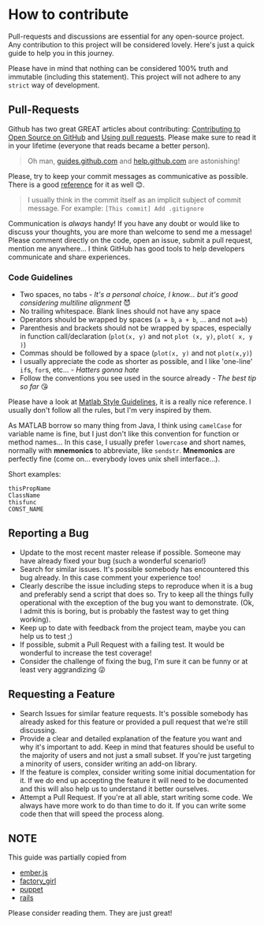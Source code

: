# How to contribute

Pull-requests and discussions are essential for any open-source project. Any contribution to this project will be considered lovely. Here's just a quick guide to help you in this journey.

Please have in mind that nothing can be considered 100% truth and immutable (including this statement). This project will not adhere to any `strict` way of development.

## Pull-Requests

Github has two great GREAT articles about contributing: [Contributing to Open Source on GitHub](https://guides.github.com/activities/contributing-to-open-source/) and [Using pull requests](https://help.github.com/articles/using-pull-requests/). Please make sure to read it in your lifetime (everyone that reads became a better person).

> Oh man, [guides.github.com](https://guides.github.com/) and [help.github.com](https://help.github.com) are astonishing!

Please, try to keep your commit messages as communicative as possible. There is a good [reference](https://github.com/erlang/otp/wiki/Writing-good-commit-messages) for it as well :blush:.

> I usually think in the commit itself as an implicit subject of commit message.
>For example: `[This commit] Add .gitignore`

Communication is _always_ handy! If you have any doubt or would like to discuss your thoughts, you are more than welcome to send me a message! Please comment directly on the code, open an issue, submit a pull request, mention me anywhere... I think GitHub has good tools to help developers communicate and share experiences.

### Code Guidelines

- Two spaces, no tabs - _It's a personal choice, I know... but it's good considering multiline alignment_ :smiling_imp:
- No trailing whitespace. Blank lines should not have any space
- Operators should be wrapped by spaces (`a = b`, `a + b`, ... and not `a=b`)
- Parenthesis and brackets should not be wrapped by spaces, especially in function call/declaration (`plot(x, y)` and not `plot (x, y)`, `plot( x, y )`)
- Commas should be followed by a space (`plot(x, y)` and not `plot(x,y)`)
- I usually appreciate the code as shorter as possible, and I like 'one-line' `if`s, `for`s, etc... - _Hatters gonna hate_
- Follow the conventions you see used in the source already - _The best tip so far_ :kissing_heart:

Please have a look at [Matlab Style Guidelines](https://sites.google.com/site/matlabstyleguidelines/home), it is a really nice reference. I usually don't follow all the rules, but I'm very inspired by them.

As MATLAB borrow so many thing from Java, I think using `camelCase` for variable name is fine, but I just don't like this convention for function or method names... In this case, I usually prefer `lowercase` and short names, normally with **mnemonics** to abbreviate, like `sendstr`. **Mnemonics** are perfectly fine (come on... everybody loves unix shell interface...).

Short examples:

    thisPropName
    ClassName
    thisfunc
    CONST_NAME

## Reporting a Bug

- Update to the most recent master release if possible. Someone may have already fixed your bug (such a wonderful scenario!)
- Search for similar issues. It's possible somebody has encountered this bug already. In this case comment your experience too!
- Clearly describe the issue including steps to reproduce when it is a bug and preferably send a script that does so. Try to keep all the things fully operational with the exception of the bug you want to demonstrate. (Ok, I admit this is boring, but is probably the fastest way to get thing working).
- Keep up to date with feedback from the project team, maybe you can help us to test ;)
- If possible, submit a Pull Request with a failing test. It would be wonderful to increase the test coverage!
- Consider the challenge of fixing the bug, I'm sure it can be funny or at least very aggrandizing :stuck_out_tongue_winking_eye:

## Requesting a Feature

- Search Issues for similar feature requests. It's possible somebody has already asked for this feature or provided a pull request that we're still discussing.
- Provide a clear and detailed explanation of the feature you want and why it's important to add. Keep in mind that features should be useful to the majority of users and not just a small subset. If you're just targeting a minority of users, consider writing an add-on library.
- If the feature is complex, consider writing some initial documentation for it. If we do end up accepting the feature it will need to be documented and this will also help us to understand it better ourselves.
- Attempt a Pull Request. If you're at all able, start writing some code. We always have more work to do than time to do it. If you can write some code then that will speed the process along.


## NOTE

This guide was partially copied from
- [ember.js](https://raw.githubusercontent.com/emberjs/ember.js/master/CONTRIBUTING.md)
- [factory_girl](https://raw.github.com/thoughtbot/factory_girl_rails/master/CONTRIBUTING.md)
- [puppet](https://raw.githubusercontent.com/puppetlabs/puppet/master/CONTRIBUTING.md)
- [rails](http://edgeguides.rubyonrails.org/contributing_to_ruby_on_rails.html#contributing-to-the-rails-documentation)

Please consider reading them. They are just great!
